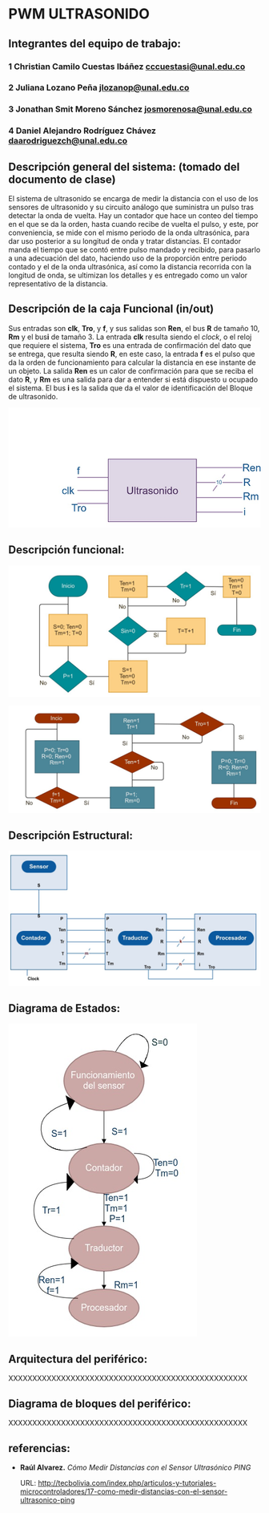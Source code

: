 # PWM ULTRASONIDO

## Integrantes del equipo de trabajo:

### 1 Christian Camilo Cuestas Ibáñez cccuestasi@unal.edu.co
### 2 Juliana Lozano Peña jlozanop@unal.edu.co
### 3 Jonathan Smit Moreno Sánchez josmorenosa@unal.edu.co
### 4 Daniel Alejandro Rodríguez Chávez daarodriguezch@unal.edu.co

## Descripción general del sistema: (tomado del documento de clase)

El sistema de ultrasonido se encarga de medir la distancia con el uso de los sensores de ultrasonido y su circuito análogo que suministra un pulso tras detectar la onda de vuelta. Hay un contador que hace un conteo del tiempo en el que se da la orden, hasta cuando recibe de vuelta el pulso, y este, por conveniencia, se mide con el mismo periodo de la onda ultrasónica, para dar uso posterior a su longitud de onda y tratar distancias. El contador manda el tiempo que se contó entre pulso mandado y recibido, para pasarlo a una adecuación del dato, haciendo uso de la proporción entre periodo contado y el de la onda ultrasónica, así como la distancia recorrida con la longitud de onda, se ultimizan los detalles y es entregado como un valor representativo de la distancia.

## Descripción de la caja Funcional  (in/out)

<!--
La caja negra del sistema de ultrasonido tiene como entradas un trigger (trigg) para el conteo del tiempo y las entradas del circuito análogo de ultrasonido. La salida es la distancia calculada. Además, las señales INIT(entrada) y DONE(salida),  se utilizan para iniciar el proceso de medición y para indicar que el resultado está disponible, respectivamente.

![](FPGA-Game-D1/HW/RTL/08ULTRASONIDO/Version_02/03_document/img/UltrasonidoDiagramaCajaNegra.jpg)
-->


Sus entradas son **clk**, **Tro**, y **f**, y sus salidas son **Ren**, el bus **R** de tamaño 10, **Rm** y el bus**i** de tamaño 3. La entrada **clk** resulta siendo el <i>clock</i>, o el reloj que requiere el sistema, **Tro** es una entrada de confirmación del dato que se entrega, que resulta siendo **R**, en este caso, la entrada **f** es el pulso que da la orden de funcionamiento para calcular la distancia en ese instante de un objeto. La salida **Ren** es un calor de confirmación para que se reciba el dato **R**, y **Rm** es una salida para dar a entender si está dispuesto u ocupado el sistema. El bus **i** es la salida que da el valor de identificación del Bloque de ultrasonido.

![](https://github.com/Fabeltranm/FPGA-Game-D1/blob/master/HW/RTL/08ULTRASONIDO/Version_02/03%20document/img/Caja%20Funcional%20ultrasonido)


## Descripción funcional:


<!--
El pulso para iniciar, ingresa por **f**, y en **Rm** debe estar en 1, para poderlo recibir; así recibiera una señal cuadrada, se tomará por un pulso, y **Rm** dejará en claro eso. luego, esta pasará por el contador, y equivaldrá a la entrada/salida **S** la cual volverá a mandar un pulso al recibir la señal ultrasónica de vuelta. El contador contabilizará el tiempo en valores iguales de periodo a la de la onda de ultrasonido, y, recibido el pulso de vuelta, dejará de contar y **Ten** estará en 1, la cual indicará disponibilidad del contador para pasar el dato por **T**, de tamaño 10 el bus, y una vez recibido el dato, tendrá confirmación por **Tr** el contador para poder dar disponibilidad, la cual se dará por **Tm**. El que es llamado <i>Traductor</i> por las características de adecuación del dato en dicho módulo. En este el dato recibido será tratado por proporciones, dada la longitud de onda conocida en el sensor (7500m) según el <i>datasheet</i> y su periodo, por lo que, el conteo se adecuará a un valor proporcional al periodo para sacar la relación donde habría una proporcionalidad triangular con la longitud de onda también. El recorrido de la onda es dos (2) veces la distancia que queremos, por ende, el recorrido se divide en 2, y el dato pasa por **R** de tamaño 10 hacia el procesador, con la indicación de **Ren** en 1, para indicar que está disponible el dato, y cuando sea recibido, se recibe un valor de **Tro** en 1, para decir que el dato fue recibido, y la salida **Rm** indicará que estará disponible poniéndose en 1 de nuevo.
-->

![](https://github.com/Fabeltranm/FPGA-Game-D1/blob/master/HW/RTL/08ULTRASONIDO/Version_02/03%20document/img/f.%20funcional%20CONTADOR)

![](https://github.com/Fabeltranm/FPGA-Game-D1/blob/master/HW/RTL/08ULTRASONIDO/Version_02/03%20document/img/f.%20funcional%20Traductor)

## Descripción Estructural:

![](https://github.com/Fabeltranm/FPGA-Game-D1/blob/master/HW/RTL/08ULTRASONIDO/Version_02/03%20document/img/Diagrama%20Estructural)

## Diagrama de Estados:

![](https://github.com/Fabeltranm/FPGA-Game-D1/blob/master/HW/RTL/08ULTRASONIDO/Version_02/03%20document/img/Diagrama%20de%20Estados)

## Arquitectura del periférico:

XXXXXXXXXXXXXXXXXXXXXXXXXXXXXXXXXXXXXXXXXXXXXXXXXX

## Diagrama de bloques del periférico:

XXXXXXXXXXXXXXXXXXXXXXXXXXXXXXXXXXXXXXXXXXXXXXXXXX

## referencias:
<ul> 
<li><b>Raúl Alvarez.</b> <i>Cómo Medir Distancias con el Sensor Ultrasónico PING</i>
<p>URL: <a href="url">http://tecbolivia.com/index.php/articulos-y-tutoriales-microcontroladores/17-como-medir-distancias-con-el-sensor-ultrasonico-ping</a></p></li> 
</ul> 
